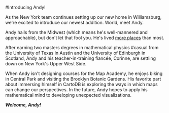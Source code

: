 #Introducing Andy!

As the New York team continues setting up our new home in Williamsburg, we're excited to introduce our newest addition. World, meet Andy. 

Andy hails from the Midwest (which means he's well-mannered and approachable), but don't let that fool you. He's lived [more places](http://andye.cartodb.com/viz/3328514e-52f9-11e4-803c-0e4fddd5de28/public_map) than most. 

After earning two masters degrees in mathematical physics #casual from the University of Texas in Austin and the University of Edinburgh in Scotland, Andy and his teacher-in-training fiancée, Corinne, are settling down on New York's Upper West Side. 

When Andy isn't designing courses for the Map Academy, he enjoys biking in Central Park and visiting the Brooklyn Botanic Gardens. His favorite part about immersing himself in CartoDB is exploring the ways in which maps can change our perspectives. In the future, Andy hopes to apply his mathematical mind to developing unexpected visualizations. 

***Welcome, Andy!***